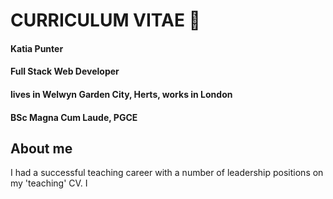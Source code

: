 # CURRICULUM VITAE :page_facing_up:
#### Katia Punter
#### Full Stack Web Developer
#### lives in Welwyn Garden City, Herts, works in London
#### BSc Magna Cum Laude, PGCE

## About me
I had a successful teaching career with a number of leadership positions on my 'teaching' CV. I
